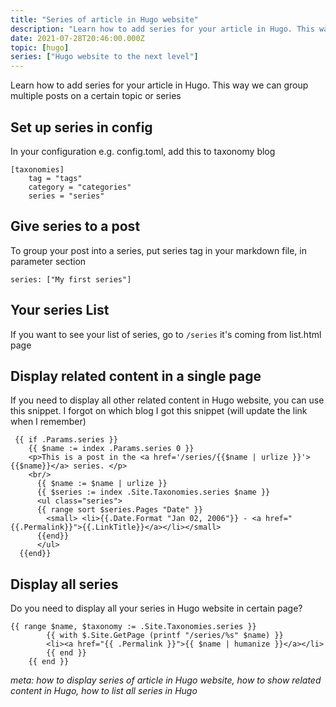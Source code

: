 ```yaml
---
title: "Series of article in Hugo website"
description: "Learn how to add series for your article in Hugo. This way we can group multiple post on a certain topic or series"
date: 2021-07-28T20:46:00.000Z
topic: [hugo]
series: ["Hugo website to the next level"]
---
```

Learn how to add series for your article in Hugo. This way we can group multiple posts on a certain topic or series

## Set up series in config

In your configuration e.g. config.toml, add this to taxonomy blog
```
[taxonomies]
    tag = "tags"
    category = "categories"
    series = "series"
```


## Give series to a post
To group your post into a series, put series tag in your markdown file, in parameter section
```
series: ["My first series"]
```

## Your series List
If you want to see your list of series, go to `/series`
it's coming from list.html page


## Display related content in a single page

If you need to display all other related content in Hugo website, you can use this snippet. I forgot on which blog I got this snippet (will update the link when I remember)
```
 {{ if .Params.series }}
    {{ $name := index .Params.series 0 }}
    <p>This is a post in the <a href='/series/{{$name | urlize }}'>{{$name}}</a> series. </p>
    <br/>
      {{ $name := $name | urlize }}
      {{ $series := index .Site.Taxonomies.series $name }}
      <ul class="series">
      {{ range sort $series.Pages "Date" }}
        <small> <li>{{.Date.Format "Jan 02, 2006"}} - <a href="{{.Permalink}}">{{.LinkTitle}}</a></li></small>
      {{end}}
      </ul>
  {{end}} 
```

## Display all series

Do you need to display all your series in Hugo website in certain page?
```
{{ range $name, $taxonomy := .Site.Taxonomies.series }}
        {{ with $.Site.GetPage (printf "/series/%s" $name) }}
        <li><a href="{{ .Permalink }}">{{ $name | humanize }}</a></li>
        {{ end }}
    {{ end }}
```

*meta: how to display series of article in Hugo website, how to show related content in Hugo, how to list all series in Hugo*


